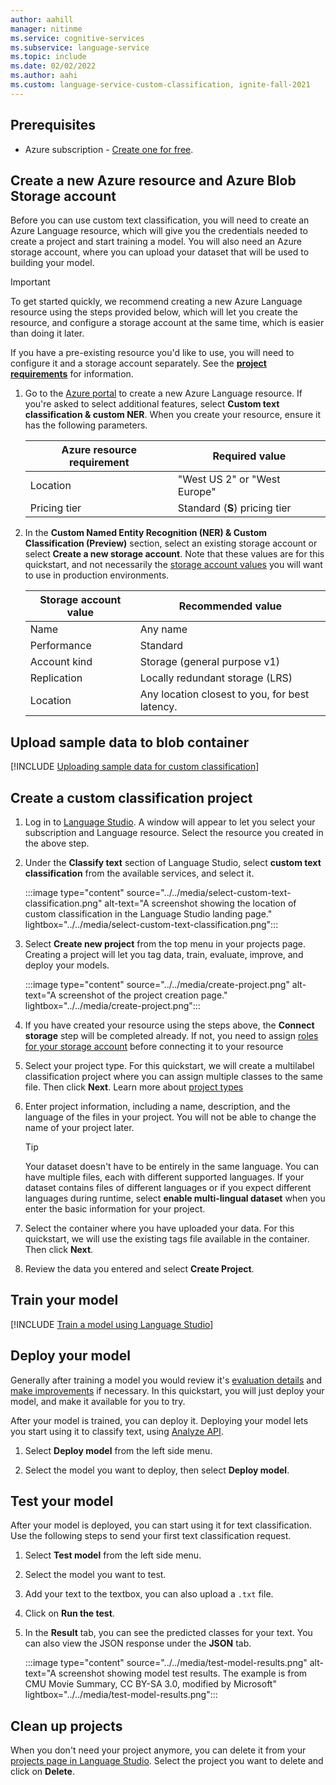 ```yaml
---
author: aahill
manager: nitinme
ms.service: cognitive-services
ms.subservice: language-service
ms.topic: include
ms.date: 02/02/2022
ms.author: aahi
ms.custom: language-service-custom-classification, ignite-fall-2021
---
```


## Prerequisites

* Azure subscription - [Create one for free](https://azure.microsoft.com/free/cognitive-services).

## Create a new Azure resource and Azure Blob Storage account

Before you can use custom text classification, you will need to create an Azure Language resource, which will give you the credentials needed to create a project and start training a model. You will also need an Azure storage account, where you can upload your dataset that will be used to building your model.

> [!IMPORTANT]
> To get started quickly, we recommend creating a new Azure Language resource using the steps provided below, which will let you create the resource, and configure a storage account at the same time, which is easier than doing it later.
>
> If you have a pre-existing resource you'd like to use, you will need to configure it and a storage account separately. See the [**project requirements**](../../how-to/create-project.md#using-a-pre-existing-azure-resource)  for information.

1. Go to the [Azure portal](https://ms.portal.azure.com/#create/Microsoft.CognitiveServicesTextAnalytics) to create a new Azure Language resource. If you're asked to select additional features, select **Custom text classification & custom NER**. When you create your resource, ensure it has the following parameters.

    |Azure resource requirement  |Required value  |
    |---------|---------|
    |Location | "West US 2" or "West Europe"         |
    |Pricing tier     | Standard (**S**) pricing tier        |

2. In the **Custom Named Entity Recognition (NER) & Custom Classification (Preview)** section, select an existing storage account or select **Create a new storage account**. Note that these values are for this quickstart, and not necessarily the [storage account values](../../../../../storage/common/storage-account-overview.md) you will want to use in production environments.

    |Storage account value  |Recommended value  |
    |---------|---------|
    | Name | Any name |
    | Performance | Standard |
    | Account kind| Storage (general purpose v1) |
    | Replication | Locally redundant storage (LRS)
    |Location | Any location closest to you, for best latency.        |


## Upload sample data to blob container

[!INCLUDE [Uploading sample data for custom classification](blob-storage-upload.md)]

## Create a custom classification project

1. Log in to [Language Studio](https://aka.ms/languageStudio). A window will appear to let you select your subscription and Language resource. Select the resource you created in the above step.

2. Under the **Classify text** section of Language Studio, select **custom text classification** from the available services, and select it.
    
    :::image type="content" source="../../media/select-custom-text-classification.png" alt-text="A screenshot showing the location of custom classification in the Language Studio landing page." lightbox="../../media/select-custom-text-classification.png":::
    
3. Select **Create new project** from the top menu in your projects page. Creating a project will let you tag data, train, evaluate, improve, and deploy your models. 

    :::image type="content" source="../../media/create-project.png" alt-text="A screenshot of the project creation page." lightbox="../../media/create-project.png":::

4. If you have created your resource using the steps above, the **Connect storage** step will be completed already. If not, you need to assign [roles for your storage account](../../how-to/create-project.md#roles-for-your-storage-account) before connecting it to your resource

5. Select your project type. For this quickstart, we will create a multilabel classification project where you can assign multiple classes to the same file. Then click **Next**. Learn more about [project types](../../glossary.md#project-types)

6. Enter project information, including a name, description, and the language of the files in your project. You will not be able to change the name of your project later.
    >[!TIP]
    > Your dataset doesn't have to be entirely in the same language. You can have multiple files, each with different supported languages. If your dataset contains files of different languages or if you expect different languages during runtime, select **enable multi-lingual dataset** when you enter the basic information for your project.

7. Select the container where you have uploaded your data. For this quickstart, we will use the existing tags file available in the container. Then click **Next**.

8. Review the data you entered and select **Create Project**.

## Train your model

[!INCLUDE [Train a model using Language Studio](../train-model-language-studio.md)]

## Deploy your model

Generally after training a model you would review it's [evaluation details](../../how-to/view-model-evaluation.md) and [make improvements](../../how-to/improve-model.md) if necessary. In this quickstart, you will just deploy your model, and make it available for you to try.

After your model is trained, you can deploy it. Deploying your model lets you start using it to classify text, using [Analyze API](https://aka.ms/ct-runtime-swagger).

1. Select **Deploy model** from the left side menu.

2. Select the model you want to deploy, then select **Deploy model**.

## Test your model

After your model is deployed, you can start using it for text classification. Use the following steps to send your first text classification request. 

1. Select **Test model** from the left side menu.

2. Select the model you want to test.

3. Add your text to the textbox, you can also upload a `.txt` file. 

4. Click on **Run the test**.

5. In the **Result** tab, you can see the predicted classes for your text. You can also view the JSON response under the **JSON** tab. 

    :::image type="content" source="../../media/test-model-results.png" alt-text="A screenshot showing model test results. The example is from CMU Movie Summary, CC BY-SA 3.0, modified by Microsoft" lightbox="../../media/test-model-results.png":::

## Clean up projects

When you don't need your project anymore, you can delete it from your [projects page in Language Studio](https://aka.ms/custom-classification
). Select the project you want to delete and click on **Delete**.
